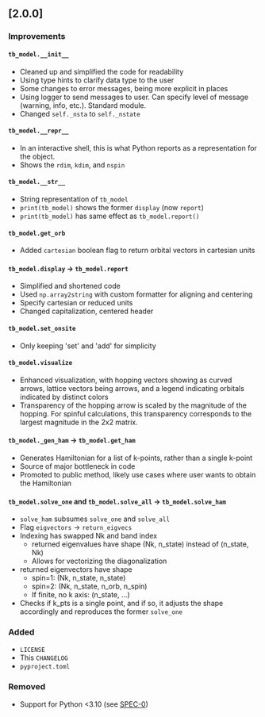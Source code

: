 ## [2.0.0]

### Improvements

#### `tb_model.__init__`
- Cleaned up and simplified the code for readability
- Using type hints to clarify data type to the user
- Some changes to error messages, being more explicit in places
- Using logger to send messages to user. Can specify level of message (warning, info, etc.). Standard module.
- Changed `self._nsta` to `self._nstate`

#### `tb_model.__repr__`
- In an interactive shell, this is what Python reports as a representation for the object.
- Shows the `rdim`, `kdim`, and `nspin`

#### `tb_model.__str__`
- String representation of `tb_model`
- `print(tb_model)` shows the former `display` (now `report`)
- `print(tb_model)` has same effect as `tb_model.report()`
#### `tb_model.get_orb`
- Added `cartesian` boolean flag to return orbital vectors in cartesian units
#### `tb_model.display` -> `tb_model.report` 
- Simplified and shortened code
- Used `np.array2string` with custom formatter for aligning and centering
- Specify cartesian or reduced units
- Changed capitalization, centered header
#### `tb_model.set_onsite`
- Only keeping 'set' and 'add' for simplicity
#### `tb_model.visualize`
- Enhanced visualization, with hopping vectors showing as curved arrows, lattice vectors being arrows, and a legend indicating orbitals indicated by distinct colors
- Transparency of the hopping arrow is scaled by the magnitude of the hopping. For spinful calculations, this transparency corresponds to the largest magnitude in the 2x2 matrix.
#### `tb_model._gen_ham` -> `tb_model.get_ham`
- Generates Hamiltonian for a list of k-points, rather than a single k-point
- Source of major bottleneck in code
- Promoted to public method, likely use cases where user wants to obtain the Hamiltonian 
#### `tb_model.solve_one` and `tb_model.solve_all` -> `tb_model.solve_ham`
- `solve_ham` subsumes `solve_one` and `solve_all`
- Flag `eigvectors` -> `return_eigvecs`
- Indexing has swapped Nk and band index
  - returned eigenvalues have shape (Nk, n_state) instead of (n_state, Nk)
  - Allows for vectorizing the diagonalization
- returned eigenvectors have shape 
	- spin=1: (Nk, n_state, n_state) 
	- spin=2: (Nk, n_state, n_orb, n_spin)
	- If finite, no k axis: (n_state, ...)
- Checks if k_pts is a single point, and if so, it adjusts the shape accordingly and reproduces the former `solve_one`

### Added
- `LICENSE`
- This `CHANGELOG`
- `pyproject.toml`

### Removed 
- Support for Python <3.10 (see [SPEC-0](https://scientific-python.org/specs/spec-0000/))
